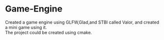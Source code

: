 # Game-Engine
Created a game engine using GLFW,Glad,and STBI called Valor, and created a mini game using it.   
The project could be created using cmake.
